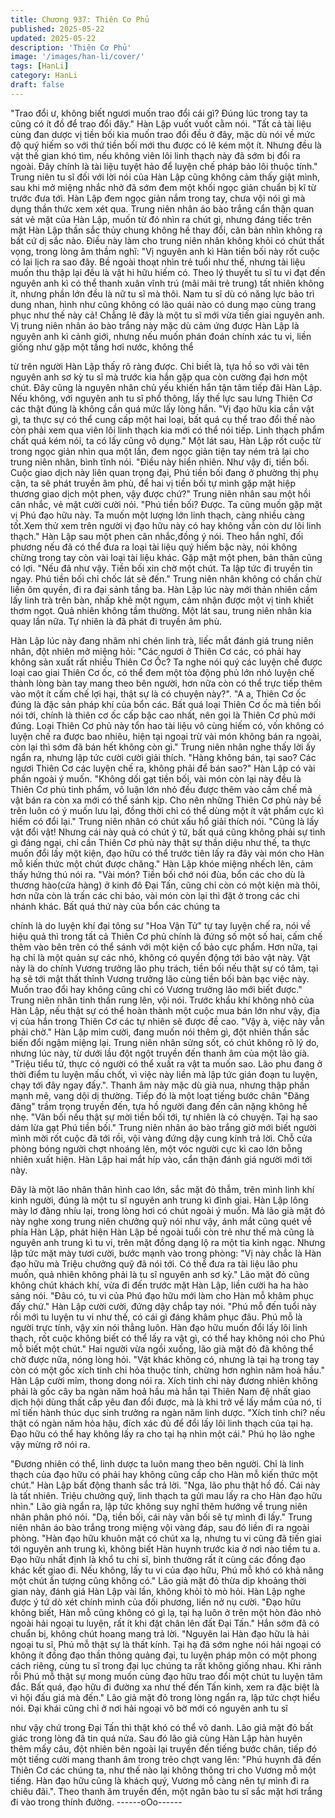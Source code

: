 ```yaml
---
title: Chương 937: Thiên Cơ Phủ
published: 2025-05-22
updated: 2025-05-22
description: 'Thiên Cơ Phủ'
image: '/images/han-li/cover/'
tags: [HanLi]
category: HanLi
draft: false
---
```


"Trao đổi ư, không biết ngươi muốn trao đổi cái gì? Đúng lúc trong
tay ta cũng có ít đồ để trao đổi đây." Hàn Lập vuốt vuốt cằm nói.
"Tất cả tài liệu cùng đan dược vị tiền bối kia muốn trao đổi đều ở
đây, mặc dù nói về mức độ quý hiếm so với thứ tiền bối mới thu
được có lẽ kém một ít. Nhưng đều là vật thế gian khó tìm, nếu
không viên lôi linh thạch này đã sớm bị đổi ra ngoài. Đây chính là
tài liệu tuyệt hảo để luyện chế pháp bảo lôi thuộc tính." Trung niên
tu sĩ đối với lời nói của Hàn Lập cũng không cảm thấy giật mình,
sau khi mở miệng nhắc nhở đã sớm đem một khối ngọc giản
chuẩn bị kĩ từ trước đưa tới.
Hàn Lập đem ngọc giản nắm trong tay, chưa vội nói gì mà dụng
thần thức xem xét qua.
Trung niên nhân áo bào trắng cẩn thận quan sát vẻ mặt của Hàn
Lập, muốn từ đó nhìn ra chút gì, nhưng đáng tiếc trên mặt Hàn
Lập thần sắc thủy chung không hề thay đổi, căn bản nhìn không
ra bất cứ dị sắc nào. Điều này làm cho trung niên nhân không
khỏi có chút thất vọng, trong lòng âm thầm nghĩ:
"Vị nguyên anh kì Hàn tiền bối này rốt cuộc có lai lịch ra sao đây.
Bề ngoài thoạt nhìn trẻ tuổi như thế, nhưng tài liệu muốn thu thập
lại đều là vật hi hữu hiếm có. Theo lý thuyết tu sĩ tu vi đạt đến
nguyên anh kì có thể thanh xuân vĩnh trú (mãi mãi trẻ trung) tất
nhiên không ít, nhưng phần lớn đều là nữ tu sĩ mà thôi. Nam tu sĩ
dù có năng lực bảo trì dung nhan, hình như cũng không có lão
quái nào có dung mạo cùng trang phục như thế này cả! Chẳng lẽ
đây là một tu sĩ mới vừa tiến giai nguyên anh.
Vị trung niên nhân áo bào trắng này mặc dù cảm ứng được Hàn
Lập là nguyên anh kì cảnh giới, nhưng nếu muốn phán đoán
chính xác tu vi, liền giống như gặp một tầng hơi nước, không thể

từ trên người Hàn Lập thấy rõ ràng được. Chỉ biết là, tựa hồ so với
vài tên nguyên anh sơ kỳ tu sĩ mà trước kia hắn gặp qua còn
cường đại hơn một chút.
Đây cũng là nguyên nhân chủ yếu khiến hắn tận tâm tiếp đãi Hàn
Lập. Nếu không, với nguyên anh tu sĩ phổ thông, lấy thế lực sau
lưng Thiên Cơ các thật đúng là không cần quá mức lấy lòng hắn.
"Vị đạo hữu kia cần vật gì, ta thực sự có thể cung cấp một hai
loại, bất quá cụ thể trao đổi thế nào còn phải xem qua viên lôi linh
thạch kia mới có thể nói tiếp. Linh thạch phẩm chất quá kém nói,
ta có lấy cũng vô dụng." Một lát sau, Hàn Lập rốt cuộc từ trong
ngọc giản nhìn qua một lần, đem ngọc giản tiện tay ném trả lại
cho trung niên nhân, bình tĩnh nói.
"Điều này hiển nhiên. Như vậy đi, tiền bối. Cuộc giao dịch này liên
quan trọng đại, Phú tiền bối đang ở phường thị phụ cận, ta sẽ
phát truyền âm phù, để hai vị tiền bối tự mình gặp mặt hiệp
thương giao dịch một phen, vậy được chứ?" Trung niên nhân sau
một hồi cân nhắc, vẻ mặt cười cười nói.
"Phú tiền bối? Được. Ta cũng muốn gặp mặt vị Phú đạo hữu này.
Ta muốn một lượng lớn linh thạch, càng nhiều càng tốt.Xem thử
xem trên người vị đạo hữu này có hay không vẫn còn dư lôi linh
thạch." Hàn Lập sau một phen cân nhắc,đồng ý nói.
Theo hắn nghĩ, đối phương nếu đã có thể đưa ra loại tài liệu quý
hiếm bậc này, nói không chừng trong tay còn vài loại tài liệu khác.
Gặp mặt một phen, bản thân cũng có lợi.
"Nếu đã như vậy. Tiền bối xin chờ một chút. Ta lập tức đi truyền
tin ngay. Phú tiền bối chỉ chốc lát sẽ đến." Trung niên nhân không
có chần chừ liền ôm quyền, đi ra đại sảnh tầng ba.
Hàn Lập lúc này mới thản nhiên cầm lấy linh trà trên bàn, nhấp
khẽ một ngụm, cảm nhận được một vị tinh khiết thơm ngọt. Quả
nhiên không tầm thường.
Một lát sau, trung niên nhân kia quay lần nữa. Tự nhiên là đã phát
đi truyền âm phù.

Hàn Lập lúc này đang nhâm nhi chén linh trà, liếc mắt đánh giá
trung niên nhân, đột nhiên mở miệng hỏi:
"Các ngươi ở Thiên Cơ các, có phải hay không sản xuất rất nhiều
Thiên Cơ Ốc? Ta nghe nói quý các luyện chế được loại cao giai
Thiên Cơ ốc, có thể đem một tòa động phủ lớn nhỏ luyện chế
thành lòng bàn tay mang theo bên người, hơn nữa còn có thể
trực tiếp thêm vào một ít cấm chế lợi hại, thật sự là có chuyện
này?".
"A a, Thiên Cơ ốc đúng là đặc sản pháp khí của bổn các. Bất quá
loại Thiên Cơ ốc mà tiền bối nói tới, chính là thiên cơ ốc cấp bậc
cao nhất, nên gọi là Thiên Cơ phủ mới đúng. Loại Thiên Cơ phủ
này tổn hao tài liệu vô cùng hiếm có, vốn không có luyện chế ra
được bao nhiêu, hiện tại ngoại trừ vài món không bán ra ngoài,
còn lại thì sớm đã bán hết không còn gì." Trung niên nhân nghe
thấy lời ấy ngẩn ra, nhưng lập tức cười cười giải thích.
"Hàng không bán, tại sao? Các ngươi Thiên Cơ các luyện chế ra,
không phải để bán sao?" Hàn Lập có vài phần ngoài ý muốn.
"Không dối gạt tiền bối, vài món còn lại này đều là Thiên Cơ phủ
tinh phẩm, vô luận lớn nhỏ đều được thêm vào cấm chế mà vật
bán ra còn xa mới có thể sánh kịp. Cho nên những Thiên Cơ phủ
này bề trên luôn có ý muốn lưu lại, đồng thời chỉ có thể dùng một
ít vật phẩm cực kì hiếm có đổi lại." Trung niên nhân có chút xấu
hổ giải thích nói.
"Cũng là lấy vật đổi vật! Nhưng cái này quả có chút ý tứ, bất quá
cũng không phải sự tình gì đáng ngại, chỉ cần Thiên Cơ phủ này
thật sự thần diệu như thế, ta thực muốn đổi lấy một kiện, đạo hữu
có thể trước tiên lấy ra đây vài món cho Hàn mỗ kiến thức một
chút được chăng." Hàn Lập khóe miệng nhếch lên, cảm thấy
hứng thú nói ra.
"Vài món? Tiền bối chớ nói đùa, bổn các cho dù là thương
hào(cửa hàng) ở kinh đô Đại Tấn, cũng chỉ còn có một kiện mà
thôi, hơn nữa còn là trấn các chi bảo, vài món còn lại thì đặt ở
trong các chi nhánh khác. Bất quá thứ này của bổn các chúng ta

chính là do luyện khí đại tông sư "Hoa Vận Tử" tự tay luyện chế
ra, nói về hiệu quả thì trong tất cả Thiên Cơ phủ chính là đứng số
một số hai, cấm chế thêm vào bên trên có thể sánh với một kiện
cổ bảo cực phẩm. Hơn nữa, tại hạ chỉ là một quản sự các nhỏ,
không có quyền động tới bảo vật này. Vật này là do chính Vương
trưởng lão phụ trách, tiền bối nếu thật sự có tâm, tại hạ sẽ tới mật
thất thỉnh Vương trưởng lão cùng tiền bối bàn bạc việc này. Muốn
trao đổi hay không cũng chỉ có Vương trưởng lão mới biết được."
Trung niên nhân tinh thần rung lên, vội nói.
Trước khẩu khí không nhỏ của Hàn Lập, nếu thật sự có thể hoàn
thành một cuộc mua bán lớn như vậy, địa vị của hắn trong Thiên
Cơ các tự nhiên sẽ được đề cao.
"Vậy à, việc này vẫn phải chờ." Hàn Lập mỉm cười, đang muốn
nói thêm gì, đột nhiên thần sắc biến đổi ngậm miệng lại.
Trung niên nhân sửng sốt, có chút không rõ lý do, nhưng lúc này,
từ dưới lầu đột ngột truyền đến thanh âm của một lão già.
"Triệu tiểu tử, thực có người có thể xuất ra vật ta muốn sao. Lão
phu đang ở thời điểm tu luyện mấu chốt, vì việc này liền mà lập
tức gián đoạn tu luyện, chạy tới đây ngay đấy.".
Thanh âm này mặc dù già nua, nhưng thập phần mạnh mẽ, vang
dội dị thường.
Tiếp đó là một loạt tiếng bước chân "Đăng đăng" trầm trọng
truyền đến, tựa hồ người đang đến cân nặng không hề nhẹ.
"Vãn bối nếu thật sự mời tiền bối tới, tự nhiên là có chuyện. Tại
hạ sao dám lừa gạt Phú tiền bối." Trung niên nhân áo bào trắng
giờ mới biết người mình mời rốt cuộc đã tới rồi, vội vàng đứng dậy
cung kính trả lời.
Chỗ cửa phòng bóng người chợt nhoáng lên, một vóc người cực
kì cao lớn bỗng nhiên xuất hiện.
Hàn Lập hai mắt híp vào, cẩn thận đánh giá người mới tới này.

Đây là một lão nhân thân hình cao lớn, sắc mặt đỏ thẫm, trên
mình linh khí kinh người, đúng là một tu sĩ nguyên anh trung kì
đỉnh giai.
Hàn Lập lông mày lơ đãng nhíu lại, trong lòng hơi có chút ngoài ý
muốn.
Mà lão già mặt đỏ này nghe xong trung niên chưởng quỹ nói như
vậy, ánh mắt cũng quét về phía Hàn Lập, phát hiện Hàn Lập bề
ngoài tuổi còn trẻ như thế mà cũng là nguyên anh trung kì tu vi,
trên mặt đồng dạng lộ ra một tia kinh ngạc. Nhưng lập tức mặt
mày tươi cười, bước mạnh vào trong phòng:
"Vị này chắc là Hàn đạo hữu mà Triệu chưởng quỹ đã nói tới. Có
thể đưa ra tài liệu lão phu muốn, quả nhiên không phải là tu sĩ
nguyên anh sơ kỳ." Lão mặt đỏ cũng không chút khách khí, vừa đi
đến trước mặt Hàn Lập, liền cười ha ha hào sảng nói.
"Đâu có, tu vi của Phú đạo hữu mới làm cho Hàn mỗ khâm phục
đấy chứ." Hàn Lập cười cười, đứng dậy chắp tay nói.
"Phú mỗ đến tuổi này rồi mới tu luyện tu vi như thế, có cái gì đáng
khâm phục đâu. Phú mỗ là người trực tính, vậy xin nói thẳng luôn.
Hàn đạo hữu muốn đổi lấy lôi linh thạch, rốt cuộc không biết có
thể lấy ra vật gì, có thể hay không nói cho Phú mỗ biết một chút."
Hai người vừa ngồi xuống, lão già mặt đỏ đã không thể chờ được
nữa, nóng lòng hỏi.
"Vật khác không có, nhưng là tại hạ trong tay còn có một gốc xích
tinh chi hỏa thuộc tính, chừng hơn nghìn năm hoả hầu." Hàn Lập
cười mỉm, thong dong nói ra.
Xích tinh chi này đương nhiên không phải là gốc cây ba ngàn năm
hoả hầu mà hắn tại Thiên Nam đệ nhất giao dịch hội dùng thất
cấp yêu đan đổi được, mà là khi trở về lấy mầm của nó, tỉ mỉ tiến
hành thúc dục sinh trưởng ra ngàn năm linh dược.
"Xích tinh chi? nếu thật có ngàn năm hỏa hậu, đích xác đủ để đổi
lấy lôi linh thạch của tại hạ. Đạo hữu có thể hay không lấy ra cho
tại hạ nhìn một cái." Phú họ lão nghe vậy mừng rỡ nói ra.

"Đương nhiên có thể, linh dược ta luôn mang theo bên người. Chỉ
là linh thạch của đạo hữu có phải hay không cũng cấp cho Hàn
mỗ kiến thức một chút." Hàn Lập bất động thanh sắc trả lời.
"Nga, lão phu thật hồ đồ. Cái này là tất nhiên. Triệu chưởng quỹ,
linh thạch ta gửi mau lấy ra cho Hàn đạo hữu nhìn." Lão già ngẩn
ra, lập tức không suy nghĩ thêm hướng về trung niên nhân phân
phó nói.
"Dạ, tiền bối, cái này vãn bối sẽ tự mình đi lấy." Trung niên nhân
áo bào trắng trong miệng vội vàng đáp, sau đó liền đi ra ngoài
phòng.
"Hàn đạo hữu khuôn mặt có chút xa lạ, nhưng tu vi cũng đã tiến
giai tới nguyên anh trung kì, không biết Hàn huynh trước kia ở nơi
nào tiềm tu a. Đạo hữu nhất định là khổ tu chi sĩ, bình thường rất
ít cùng các đồng đạo khác kết giao đi. Nếu không, lấy tu vi của
đạo hữu, Phú mỗ khó có khả năng một chút ấn tượng cũng không
có." Lão giả mặt đỏ thừa dịp khoảng thời gian này, đánh giá Hàn
Lập vài lần, không khỏi tò mò hỏi.
Hàn Lập nghe được ý tứ dò xét chính mình của đối phương, liền
nở nụ cười.
"Đạo hữu không biết, Hàn mỗ cũng không có gì lạ, tại hạ luôn ở
trên một hòn đảo nhỏ ngoài hải ngoại tu luyện, rất ít khi đặt chân
lên đất Đại Tấn." Hắn sớm đã có chuẩn bị, không chút hoang
mang trả lời.
"Nguyên lai Hàn đạo hữu là hải ngoại tu sĩ, Phú mỗ thật sự là thất
kính. Tại hạ đã sớm nghe nói hải ngoại có không ít đồng đạo thần
thông quảng đại, tu luyện pháp môn có một phong cách riêng,
cùng tu sĩ trong đại lục chúng ta rất không giống nhau. Khi rảnh
rỗi Phú mỗ thật sự mong muốn cùng đạo hữu trao đổi một chút tu
luyện tâm đắc. Bất quá, đạo hữu đi đường xa như thế đến Tấn
kinh, xem ra đặc biệt là vì hội đấu giá mà đến." Lão giả mặt đỏ
trong lòng ngẩn ra, lập tức chợt hiểu nói.
Đại khái cũng chỉ ở nơi hải ngoại vô bờ mới có nguyên anh tu sĩ

như vậy chứ trong Đại Tấn thì thật khó có thể vô danh. Lão giả
mặt đỏ bất giác trong lòng đã tin quá nửa.
Sau đó lão giả cùng Hàn Lập hàn huyên thêm mấy câu, đột nhiên
bên ngoài lại truyền đến tiếng bước chân, tiếp đó một tiếng cười
mang thanh âm trong trẻo chợt vang lên:
"Phú huynh đã đến Thiên Cơ các chúng ta, như thế nào lại không
thông tri cho Vương mỗ một tiếng. Hàn đạo hữu cũng là khách
quý, Vương mỗ càng nên tự mình đi ra chiêu đãi.".
Theo thanh âm truyền đến, một ngân bào tu sĩ sắc mặt hơi trắng
đi vào trong thính đường.
------oOo------
